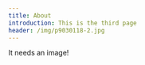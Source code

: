 ```yaml
---
title: About
introduction: This is the third page
header: /img/p9030118-2.jpg
---
```

It needs an image!
